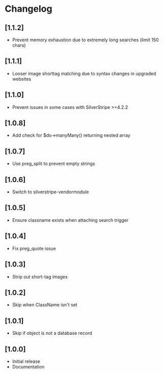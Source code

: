 # Changelog

## [1.1.2]

- Prevent memory exhaustion due to extremely long searches (limit 150 chars)


## [1.1.1]

- Looser image shorttag matching due to syntax changes in upgraded websites


## [1.1.0]

- Prevent issues in some cases with SilverStripe >=4.2.2


## [1.0.8]

- Add check for $do->manyMany() returning nested array


## [1.0.7]

- Use preg_split to prevent empty strings


## [1.0.6]

- Switch to silverstripe-vendormodule


## [1.0.5]

- Ensure classname exists when attaching search trigger


## [1.0.4]

- Fix preg_quote issue


## [1.0.3]

- Strip out short-tag images


## [1.0.2]

- Skip when ClassName isn't set


## [1.0.1]

- Skip if object is not a database record


## [1.0.0]

- Initial release
- Documentation
